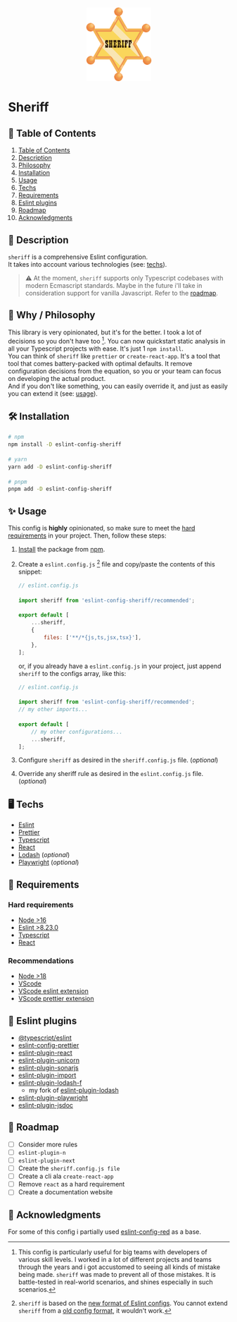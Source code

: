 <br>
<p align="center"><img src="https://github.com/AndreaPontrandolfo/sheriff/blob/master/assets/images/sheriff_icon.png" width="148"></p>

# Sheriff

## <a name="table-of-contents"></a>📜 Table of Contents

1. [Table of Contents](#table-of-contents)
2. [Description](#description)
3. [Philosophy](#philosophy)
4. [Installation](#installation)
5. [Usage](#usage)
6. [Techs](#techs)
7. [Requirements](#requirements)
8. [Eslint plugins](#eslint-plugins)
9. [Roadmap](#roadmap)
10. [Acknowledgments](#acknowledgments)

## <a href="description"></a>📖 Description

`sheriff` is a comprehensive Eslint configuration.<br>
It takes into account various technologies (see: [techs](#techs)).<br>
>⚠️ At the moment, `sheriff` supports only Typescript codebases with modern Ecmascript standards. Maybe in the future i'll take in consideration support for vanilla Javascript. Refer to the [roadmap](#roadmap).

## <a href="philosophy"></a>💭 Why / Philosophy

This library is very opinionated, but it's for the better. I took a lot of decisions so you don't have too [^2]. You can now quickstart static analysis in all your Typescript projects with ease. It's just 1 `npm install`.<br>
You can think of `sheriff` like `prettier` or `create-react-app`. It's a tool that tool that comes battery-packed with optimal defaults. It remove configuration decisions from the equation, so you or your team can focus on developing the actual product.<br>
And if you don't like something, you can easily override it, and just as easily you can extend it (see: [usage](#usage)).

[^2]: This config is particularly useful for big teams with developers of various skill levels. I worked in a lot of different projects and teams through the years and i got accustomed to seeing all kinds of mistake being made. `sheriff` was made to prevent all of those mistakes. It is battle-tested in real-world scenarios, and shines especially in such scenarios.


## <a name="installation"></a>🛠️ Installation

```bash
# npm
npm install -D eslint-config-sheriff

# yarn
yarn add -D eslint-config-sheriff

# pnpm
pnpm add -D eslint-config-sheriff
```

## <a name="usage"></a>✨ Usage

This config is **highly** opinionated, so make sure to meet the [hard requirements](#hard-requirements) in your project.
Then, follow these steps:
1. [Install](#installation) the package from [npm](https://www.npmjs.com/package/eslint-config-sheriff).
2. Create a 	`eslint.config.js` [^1] file and copy/paste the contents of this snippet: 
    ```js
    // eslint.config.js

    import sheriff from 'eslint-config-sheriff/recommended';

    export default [
        ...sheriff,
        {
            files: ['**/*{js,ts,jsx,tsx}'],
        },
    ];
    ```
    or, if you already have a `eslint.config.js` in your project, just append `sheriff` to the configs array, like this:
    ```js
    // eslint.config.js

    import sheriff from 'eslint-config-sheriff/recommended';
    // my other imports...

    export default [
        // my other configurations...
        ...sheriff,
    ];
    ```

3. Configure `sheriff` as desired in the `sheriff.config.js` file. (*optional*)
4. Override any sheriff rule as desired in the `eslint.config.js` file. (*optional*)

[^1]: `sheriff` is based on the [new format of Eslint configs](https://eslint.org/docs/latest/user-guide/configuring/configuration-files-new). You cannot extend `sheriff` from a [old config format](https://eslint.org/docs/latest/user-guide/configuring/configuration-files), it wouldn't work.


## <a name="techs"></a>🖥️ Techs

- [Eslint](https://eslint.org/)
- [Prettier](https://prettier.io/)
- [Typescript](https://www.typescriptlang.org/)
- [React](https://reactjs.org/)
- [Lodash](https://lodash.com/) (*optional*)
- [Playwright](https://playwright.dev/) (*optional*)

## <a name="requirements"></a>🔑 Requirements
 
### Hard requirements
- [Node >16](https://nodejs.org/en/)
- [Eslint >8.23.0](https://eslint.org/)
- [Typescript](https://www.typescriptlang.org/)
- [React](https://reactjs.org/)

### Recommendations
- [Node >18](https://nodejs.org/en/)
- [VScode](https://code.visualstudio.com/)
- [VScode eslint extension](https://marketplace.visualstudio.com/items?itemName=dbaeumer.vscode-eslint)
- [VScode prettier extension](https://marketplace.visualstudio.com/items?itemName=esbenp.prettier-vscode)

## <a name="eslint-plugins"></a>🐙 Eslint plugins 

- [@typescript/eslint](https://github.com/typescript-eslint/typescript-eslint)
- [eslint-config-prettier](https://github.com/prettier/eslint-config-prettier)
- [eslint-plugin-react](https://github.com/jsx-eslint/eslint-plugin-react)
- [eslint-plugin-unicorn](https://github.com/sindresorhus/eslint-plugin-unicorn)
- [eslint-plugin-sonarjs](https://github.com/SonarSource/eslint-plugin-sonarjs)
- [eslint-plugin-import](https://github.com/import-js/eslint-plugin-import)
- [eslint-plugin-lodash-f](https://github.com/AndreaPontrandolfo/eslint-plugin-lodash)
    - my fork of [eslint-plugin-lodash](https://github.com/wix/eslint-plugin-lodash)
- [eslint-plugin-playwright](https://github.com/playwright-community/eslint-plugin-playwright)
- [eslint-plugin-jsdoc](https://github.com/gajus/eslint-plugin-jsdoc)

## <a name="roadmap"></a>🚀 Roadmap

- [ ] Consider more rules
- [ ] `eslint-plugin-n`
- [ ] `eslint-plugin-next`
- [ ] Create the `sheriff.config.js file`
- [ ] Create a cli ala `create-react-app`
- [ ] Remove `react` as a hard requirement
- [ ] Create a documentation website

## <a name="acknowledgments"></a>🙏 Acknowledgments

For some of this config i partially used [eslint-config-red](https://github.com/GrosSacASac/JavaScript-Set-Up/blob/master/js/red-javascript-style-guide/index.js) as a base.